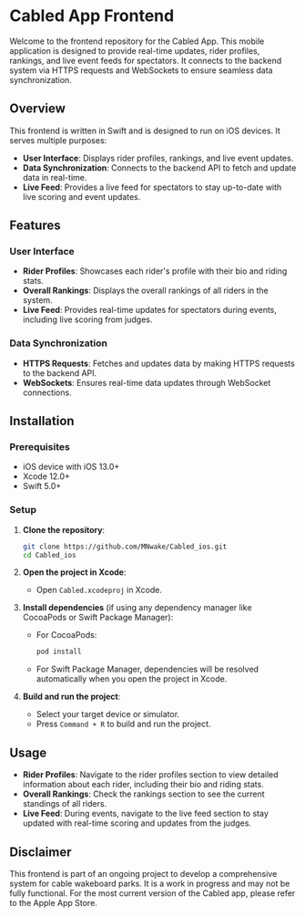 # Cabled App Frontend

Welcome to the frontend repository for the Cabled App. This mobile application is designed to provide real-time updates, rider profiles, rankings, and live event feeds for spectators. It connects to the backend system via HTTPS requests and WebSockets to ensure seamless data synchronization.

## Overview

This frontend is written in Swift and is designed to run on iOS devices. It serves multiple purposes:

- **User Interface**: Displays rider profiles, rankings, and live event updates.
- **Data Synchronization**: Connects to the backend API to fetch and update data in real-time.
- **Live Feed**: Provides a live feed for spectators to stay up-to-date with live scoring and event updates.

## Features

### User Interface

- **Rider Profiles**: Showcases each rider's profile with their bio and riding stats.
- **Overall Rankings**: Displays the overall rankings of all riders in the system.
- **Live Feed**: Provides real-time updates for spectators during events, including live scoring from judges.

### Data Synchronization

- **HTTPS Requests**: Fetches and updates data by making HTTPS requests to the backend API.
- **WebSockets**: Ensures real-time data updates through WebSocket connections.

## Installation

### Prerequisites

- iOS device with iOS 13.0+
- Xcode 12.0+
- Swift 5.0+

### Setup

1. **Clone the repository**:
    ```sh
    git clone https://github.com/MNwake/Cabled_ios.git
    cd Cabled_ios
    ```

2. **Open the project in Xcode**:
    - Open `Cabled.xcodeproj` in Xcode.

3. **Install dependencies** (if using any dependency manager like CocoaPods or Swift Package Manager):
    - For CocoaPods:
        ```sh
        pod install
        ```
    - For Swift Package Manager, dependencies will be resolved automatically when you open the project in Xcode.

4. **Build and run the project**:
    - Select your target device or simulator.
    - Press `Command + R` to build and run the project.

## Usage

- **Rider Profiles**: Navigate to the rider profiles section to view detailed information about each rider, including their bio and riding stats.
- **Overall Rankings**: Check the rankings section to see the current standings of all riders.
- **Live Feed**: During events, navigate to the live feed section to stay updated with real-time scoring and updates from the judges.

## Disclaimer

This frontend is part of an ongoing project to develop a comprehensive system for cable wakeboard parks. It is a work in progress and may not be fully functional. For the most current version of the Cabled app, please refer to the Apple App Store.
